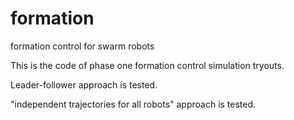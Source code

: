 # formation
formation control for swarm robots

This is the code of phase one formation control simulation tryouts. 

Leader-follower approach is tested.

"independent trajectories for all robots" approach is tested. 


